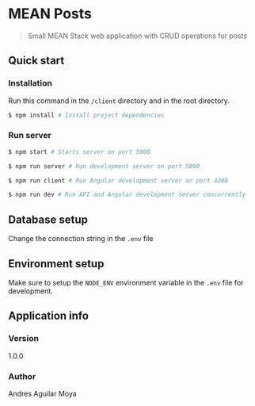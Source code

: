 # MEAN Posts

> Small MEAN Stack web application with CRUD operations for posts

## Quick start

### Installation

Run this command in the `/client` directory and in the root directory.

```bash
$ npm install # Install project dependencies
```

### Run server

```bash
$ npm start # Starts server on port 5000

$ npm run server # Run development server on port 5000

$ npm run client # Run Angular development server on port 4200

$ npm run dev # Run API and Angular development server concurrently
```

## Database setup

Change the connection string in the `.env` file

## Environment setup

Make sure to setup the `NODE_ENV` environment variable in the `.env` file for development.

## Application info

### Version

1.0.0

### Author

Andres Aguilar Moya
